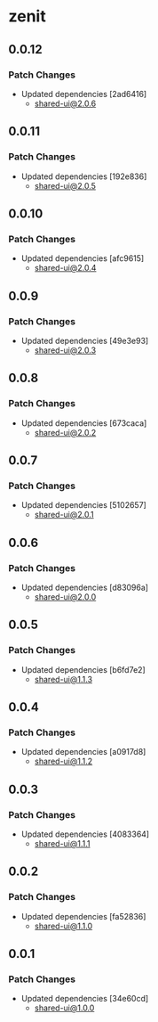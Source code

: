 # zenit

## 0.0.12

### Patch Changes

- Updated dependencies [2ad6416]
  - shared-ui@2.0.6

## 0.0.11

### Patch Changes

- Updated dependencies [192e836]
  - shared-ui@2.0.5

## 0.0.10

### Patch Changes

- Updated dependencies [afc9615]
  - shared-ui@2.0.4

## 0.0.9

### Patch Changes

- Updated dependencies [49e3e93]
  - shared-ui@2.0.3

## 0.0.8

### Patch Changes

- Updated dependencies [673caca]
  - shared-ui@2.0.2

## 0.0.7

### Patch Changes

- Updated dependencies [5102657]
  - shared-ui@2.0.1

## 0.0.6

### Patch Changes

- Updated dependencies [d83096a]
  - shared-ui@2.0.0

## 0.0.5

### Patch Changes

- Updated dependencies [b6fd7e2]
  - shared-ui@1.1.3

## 0.0.4

### Patch Changes

- Updated dependencies [a0917d8]
  - shared-ui@1.1.2

## 0.0.3

### Patch Changes

- Updated dependencies [4083364]
  - shared-ui@1.1.1

## 0.0.2

### Patch Changes

- Updated dependencies [fa52836]
  - shared-ui@1.1.0

## 0.0.1

### Patch Changes

- Updated dependencies [34e60cd]
  - shared-ui@1.0.0
